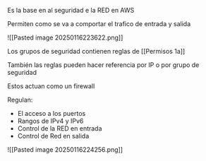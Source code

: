 
Es la base en al seguridad e la RED en AWS

Permiten como se va a comportar el trafico de entrada y salida

![[Pasted image 20250116223622.png]]

Los grupos de seguridad  contienen reglas de [[Permisos 1a]]

También las reglas pueden hacer referencia por IP o por grupo de seguridad


Estos actuan como un firewall

Regulan:
- El acceso a los puertos
- Rangos de IPv4 y IPv6
- Control de la RED en entrada
- Control de Red en salida 

![[Pasted image 20250116224256.png]]